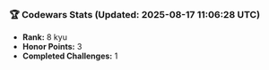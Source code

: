 ### 🏆 Codewars Stats (Updated: 2025-08-17 11:06:28 UTC)

- **Rank:** 8 kyu
- **Honor Points:** 3
- **Completed Challenges:** 1
